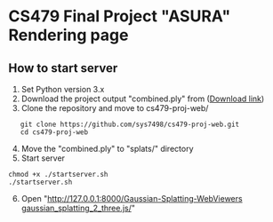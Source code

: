 # CS479 Final Project "ASURA" Rendering page

## How to start server

1. Set Python version 3.x
2. Download the project output "combined.ply" from ([Download link](https://drive.google.com/drive/folders/1yh09-bKQhnmLCKCq4KMMCvBD3eKyCQdB?usp=drive_link))
3. Clone the repository and move to cs479-proj-web/

```
   git clone https://github.com/sys7498/cs479-proj-web.git
   cd cs479-proj-web
```

4. Move the "combined.ply" to "splats/" directory
5. Start server

```
chmod +x ./startserver.sh
./startserver.sh
```

6. Open "[http://127.0.0.1:8000/Gaussian-Splatting-WebViewers gaussian_splatting_2_three.js/](http://127.0.0.1:8000/Gaussian-Splatting-WebViewers/gaussian_splatting_2_three.js/)"
